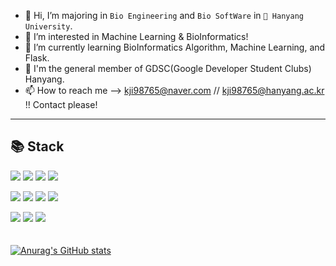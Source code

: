 - 👋 Hi, I’m majoring in `Bio Engineering` and `Bio SoftWare` in `🏢 Hanyang University`.
- 👀 I’m interested in Machine Learning & BioInformatics!
- 🌱 I’m currently learning BioInformatics Algorithm, Machine Learning, and Flask.
- 🏢 I'm the general member of GDSC(Google Developer Student Clubs) Hanyang.  
- 📫 How to reach me --> kji98765@naver.com // kji98765@hanyang.ac.kr !! Contact please!

---

## 📚 **Stack**
<!--
Langs
-->
<a href="https://github.com/kangjunseo/kangjunseo/" ><img src="https://img.shields.io/badge/Python-3776AB?style=flat-square&logo=Python&logoColor=white"/></a>
<a href="https://github.com/kangjunseo/kangjunseo/" ><img src="https://img.shields.io/badge/C-A8B9CC?style=flat-square&logo=C&logoColor=white"/></a>
<a href="https://github.com/kangjunseo/kangjunseo/" ><img src="https://img.shields.io/badge/C++-00599C?style=flat-square&logo=cplusplus&logoColor=white"/></a>
<a href="https://github.com/kangjunseo/kangjunseo/" ><img src="https://img.shields.io/badge/Java-007396?style=flat-square&logo=Java&logoColor=white"/></a> 

<!--
Frameworks
-->
<a href="https://github.com/kangjunseo/kangjunseo/" ><img src="https://img.shields.io/badge/Sklearn-F7931E?style=flat-square&logo=scikit-learn&logoColor=white"/></a> 
<a href="https://github.com/kangjunseo/kangjunseo/" ><img src="https://img.shields.io/badge/PyTorch-EE4C2C?style=flat-square&logo=PyTorch&logoColor=white"/></a>
<a href="https://github.com/kangjunseo/kangjunseo/" ><img src="https://img.shields.io/badge/Flask-000000?style=flat-square&logo=Flask&logoColor=white"/></a>
<a href="https://github.com/kangjunseo/kangjunseo/" ><img src="https://img.shields.io/badge/GraphQL-E10098?style=flat-square&logo=GraphQL&logoColor=white"/></a>

<!--
DBs
-->
<a href="https://github.com/kangjunseo/kangjunseo/" ><img src="https://img.shields.io/badge/MySQL-4479A1?style=flat-square&logo=MySQL&logoColor=white"/></a>
<a href="https://github.com/kangjunseo/kangjunseo/" ><img src="https://img.shields.io/badge/PostgreSQL-4169E1?style=flat-square&logo=PostgreSQL&logoColor=white"/></a>
<a href="https://github.com/kangjunseo/kangjunseo/" ><img src="https://img.shields.io/badge/MongoDB-47A248?style=flat-square&logo=MongoDB&logoColor=white"/></a>
<br/>
<br/>
<br/>
[![Anurag's GitHub stats](https://github-readme-stats.vercel.app/api?username=kangjunseo&show_icons=true&theme=dark&hide=issues,contribs)](https://github.com/anuraghazra/github-readme-stats)
